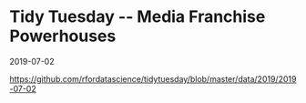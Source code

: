 # Tidy Tuesday -- Media Franchise Powerhouses
2019-07-02

https://github.com/rfordatascience/tidytuesday/blob/master/data/2019/2019-07-02
